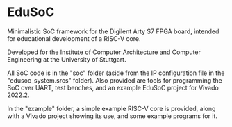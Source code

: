 # EduSoC
Minimalistic SoC framework for the Digilent Arty S7 FPGA board, intended for educational development of a RISC-V core.

Developed for the Institute of Computer Architecture and Computer Engineering at the University of Stuttgart.

All SoC code is in the "soc" folder (aside from the IP configuration file in the "edusoc_system.srcs" folder).
Also provided are tools for programming the SoC over UART, test benches, and an example EduSoC project for Vivado 2022.2.

In the "example" folder, a simple example RISC-V core is provided, along with a Vivado project showing its use, and some example programs for it.
